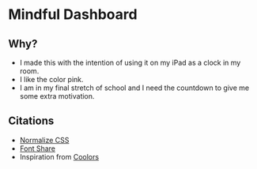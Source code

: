 # Mindful Dashboard

## Why? 
* I made this with the intention of using it on my iPad as a clock in my room. 
* I like the color pink. 
* I am in my final stretch of school and I need the countdown to give me some extra motivation. 

## Citations
* [Normalize CSS](https://necolas.github.io/normalize.css/)
* [Font Share](https://www.fontshare.com/)
* Inspiration from [Coolors](https://coolors.co/)

